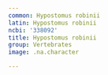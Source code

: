 ```yaml
---
common: Hypostomus robinii
latin: Hypostomus robinii
ncbi: '338092'
title: Hypostomus robinii
group: Vertebrates
image: .na.character

---
```

